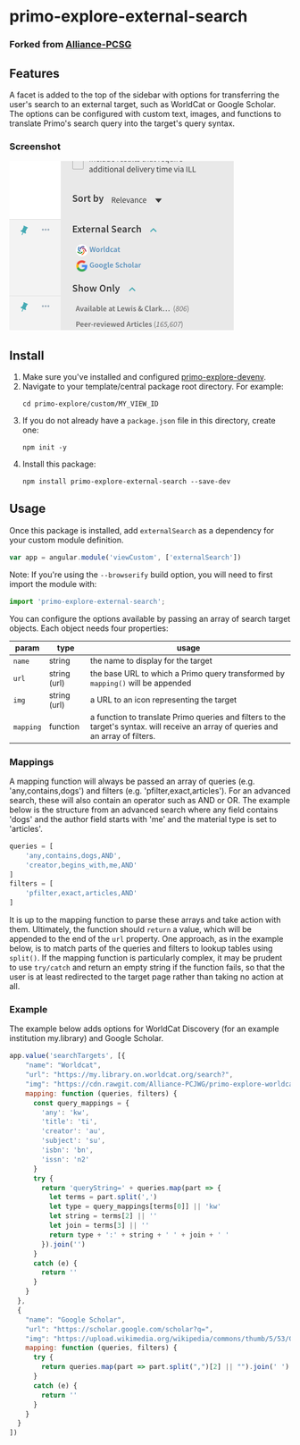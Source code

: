 # primo-explore-external-search
### Forked from [Alliance-PCSG](https://github.com/alliance-pcsg/primo-explore-external-search)
<!-- ![Build Status](https://api.travis-ci.org/Alliance-PCJWG/primo-explore-clickable-logo.svg?branch=master) -->

## Features
A facet is added to the top of the sidebar with options for transferring the user's search to an external target, such as WorldCat or Google Scholar. The options can be configured with custom text, images, and functions to translate Primo's search query into the target's query syntax.

### Screenshot
![screenshot](screenshot.png)

## Install
1. Make sure you've installed and configured [primo-explore-devenv](https://github.com/ExLibrisGroup/primo-explore-devenv).
2. Navigate to your template/central package root directory. For example:
    ```
    cd primo-explore/custom/MY_VIEW_ID
    ```
3. If you do not already have a `package.json` file in this directory, create one:
    ```
    npm init -y
    ```
4. Install this package:
    ```
    npm install primo-explore-external-search --save-dev
    ```

## Usage
Once this package is installed, add `externalSearch` as a dependency for your custom module definition.

```js
var app = angular.module('viewCustom', ['externalSearch'])
```
Note: If you're using the `--browserify` build option, you will need to first import the module with:

```javascript
import 'primo-explore-external-search';
```
You can configure the options available by passing an array of search target objects. Each object needs four properties:

| param     | type         | usage                                                                                                                |
|-----------|--------------|----------------------------------------------------------------------------------------------------------------------|
| `name`    | string       | the name to display for the target                                                                                   |
| `url`     | string (url) | the base URL to which a Primo query transformed by `mapping()` will be appended                                      |
| `img`     | string (url) | a URL to an icon representing the target                                                                             |
| `mapping` | function     | a function to translate Primo queries and filters to the target's syntax. will receive an array of queries and an array of filters. |

### Mappings

A mapping function will always be passed an array of queries (e.g. 'any,contains,dogs') and filters (e.g. 'pfilter,exact,articles'). For an advanced search, these will also contain an operator such as AND or OR. The example below is the structure from an advanced search where any field contains 'dogs' and the author field starts with 'me' and the material type is set to 'articles'.

```js
queries = [
    'any,contains,dogs,AND',
    'creator,begins_with,me,AND'
]
filters = [
    'pfilter,exact,articles,AND'
]
```

It is up to the mapping function to parse these arrays and take action with them. Ultimately, the function should `return` a value, which will be appended to the end of the `url` property. One approach, as in the example below, is to match parts of the queries and filters to lookup tables using `split()`. If the mapping function is particularly complex, it may be prudent to use `try/catch` and return an empty string if the function fails, so that the user is at least redirected to the target page rather than taking no action at all.

### Example

The example below adds options for WorldCat Discovery (for an example institution my.library) and Google Scholar.

```js
app.value('searchTargets', [{
    "name": "Worldcat",
    "url": "https://my.library.on.worldcat.org/search?",
    "img": "https://cdn.rawgit.com/Alliance-PCJWG/primo-explore-worldcat-button/7ee112df/img/worldcat-logo.png",
    mapping: function (queries, filters) {
      const query_mappings = {
        'any': 'kw',
        'title': 'ti',
        'creator': 'au',
        'subject': 'su',
        'isbn': 'bn',
        'issn': 'n2'
      }
      try {
        return 'queryString=' + queries.map(part => {
          let terms = part.split(',')
          let type = query_mappings[terms[0]] || 'kw'
          let string = terms[2] || ''
          let join = terms[3] || ''
          return type + ':' + string + ' ' + join + ' '
        }).join('')
      }
      catch (e) {
        return ''
      }
    }
  },
  {
    "name": "Google Scholar",
    "url": "https://scholar.google.com/scholar?q=",
    "img": "https://upload.wikimedia.org/wikipedia/commons/thumb/5/53/Google_%22G%22_Logo.svg/200px-Google_%22G%22_Logo.svg.png",
    mapping: function (queries, filters) {
      try {
        return queries.map(part => part.split(",")[2] || "").join(' ')
      }
      catch (e) {
        return ''
      }
    }
  }
])
```

<!-- ## Running tests
1. Clone the repo
2. Run `npm install`
3. Run `npm test` -->
